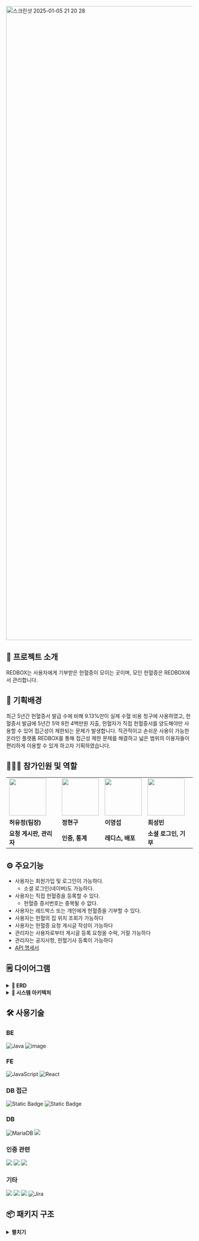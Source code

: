 <img width="1710" alt="스크린샷 2025-01-05 21 20 28" src="https://github.com/user-attachments/assets/0e6c801a-11ec-48ac-9c84-501aff7fa7f1" />



## 👋 프로젝트 소개
REDBOX는 사용자에게 기부받은 헌혈증이 모이는 곳이며, 모인 헌혈증은 REDBOX에서 관리합니다.



## 🤷‍ 기획배경
최근 5년간 헌혈증서 발급 수에 비해 9.13%만이 실제 수혈 비용 청구에 사용하였고, 헌혈증서 발급에 5년간 5억 8천 4백만원 지출, 헌혈자가 직접 헌혈증서를 양도해야만 사용할 수 있어 접근성이 제한되는 문제가 발생합니다.
직관적이고 손쉬운 사용이 가능한 온라인 플랫폼 REDBOX를 통해 접근성 제한 문제를 해결하고 넓은 범위의 이용자들이 편리하게 이용할 수 있게 하고자 기획하였습니다.


## 🧑‍🤝‍🧑 참가인원 및 역할

<table>
  <tr>
    <td>
        <a href="https://github.com/jeong-sys">
            <img src="https://avatars.githubusercontent.com/jeong-sys?v=4" width="100px" />
        </a>
    </td>
    <td>
        <a href="https://github.com/Jhynguu">
            <img src="https://avatars.githubusercontent.com/Jhynguu?v=4" width="100px" />
        </a>
    </td>
    <td>
        <a href="https://github.com/leeys9423">
            <img src="https://avatars.githubusercontent.com/leeys9423?v=4" width="100px" />
        </a>
    </td>
    <td>
        <a href="https://github.com/Bin-Choi">
            <img src="https://avatars.githubusercontent.com/Bin-Choi?v=4" width="100px" />
        </a>
    </td>
  </tr>
  <tr>
    <td><b>허유정(팀장)</b></td>
    <td><b>정현구</b></td>
    <td><b>이영섭</b></td>
    <td><b>최성빈</b></td>
  </tr>
  <tr>
    <td><b>요청 게시판, 관리자</b></td>
    <td><b>인증, 통계</b></td>
    <td><b>레디스, 배포</b></td>
    <td><b>소셜 로그인, 기부</b></td>
  </tr>
</table>



## ⚙️ 주요기능
- 사용자는 회원가입 및 로그인이 가능하다.
  - 소셜 로그인(네이버)도 가능하다.
- 사용자는 직접 헌혈증을 등록할 수 있다.
  - 헌혈증 증서번호는 중복될 수 없다.
- 사용자는 레드박스 또는 개인에게 헌혈증을 기부할 수 있다.
- 사용자는 헌혈의 집 위치 조회가 가능하다
- 사용자는 헌혈증 요청 게시글 작성이 가능하다
- 관리자는 사용자로부터 게시글 등록 요청을 수락, 거절 가능하다
- 관리자는 공지사항, 헌혈기사 등록이 가능하다
- <a href="https://www.notion.so/api-fe7b0fad54584ab5bed724476a29bc14?pvs=4">API 명세서</a>



## 🗒️ 다이어그램

<details>
  <summary><b>💽 ERD</b></summary>

  <img width="1131" alt="스크린샷 2025-01-05 21 42 10" src="https://github.com/user-attachments/assets/c6e901a0-42ad-4e90-ac5d-b6fb0f59c77d" />

</details>

<details>
  <summary><b>🔀 시스템 아키텍처</b></summary>

![-2024-12-11-1647](https://github.com/user-attachments/assets/e1a434e5-e0e8-4144-8222-e43239125a50)

</details>



## 🛠️ 사용기술

### BE
![Java](https://img.shields.io/badge/Java-007396?style=flat-square&logo=java&logoColor=white)
![image](https://img.shields.io/badge/Spring_Boot-F2F4F9?style=flat-square&logo=spring-boot)

### FE
![JavaScript](https://img.shields.io/badge/JavaScript-F7DF1E?style=flat-square&logo=javascript&logoColor=black)
![React](https://img.shields.io/badge/React-61DAFB?style=flat-square&logo=react&logoColor=black)

### DB 접근
![Static Badge](https://img.shields.io/badge/Spring_data_JPA-lightgreen)
![Static Badge](https://img.shields.io/badge/QueryDsl-black)

### DB
![MariaDB](https://img.shields.io/badge/MariaDB-003545?style=flat-square&logo=mariadb&logoColor=white)
<img src="https://img.shields.io/badge/Redis-DC382D?style=flat-square&logo=Redis&logoColor=white">

### 인증 관련
<img src="https://img.shields.io/badge/Spring Security-6DB33F?style=flat-square&logo=Spring Security&logoColor=white"> <img src="https://img.shields.io/badge/JWT-000000?style=flat-square&logo=JSON%20web%20tokens&logoColor=white"> <img src="https://img.shields.io/badge/OAuth 2.0-3EAAAF?style=flat-square&logo=oauth&logoColor=white">


### 기타
<img src="https://img.shields.io/badge/Notion-000000?style=flat-square&logo=notion&logoColor=white"> <img src="https://img.shields.io/badge/Slack-4A154B?style=flat-square&logo=slack&logoColor=white"> <img src="https://img.shields.io/badge/IntelliJ IDEA-4A154B?style=flat-square&logo=intellijidea&logoColor=white"> ![Jira](https://img.shields.io/badge/Jira-0052CC?style=flat-square&logo=jira&logoColor=white)




## 📦 패키지 구조

<details>
  <summary><b>펼치기</b></summary>

```
📦 backend [redbox]
 ┣ 📂.gradle
 ┣ 📂.idea
 ┣ 📂build
 ┣ 📂gradle
 ┣ 📂redis
 ┣ 📂src
 ┃ ┣ 📂main
 ┃ ┃ ┣ 📂generated
 ┃ ┃ ┣ 📂java
 ┃ ┃ ┃ ┗ 📂com
 ┃ ┃ ┃   ┗ 📂redbox
 ┃ ┃ ┃     ┗ 📂domain
 ┃ ┃ ┃       ┣ 📂admin
 ┃ ┃ ┃       ┃ ┣ 📂application
 ┃ ┃ ┃       ┃ ┣ 📂controller
 ┃ ┃ ┃       ┃ ┣ 📂dto
 ┃ ┃ ┃       ┃ ┗ 📂exception
 ┃ ┃ ┃       ┣ 📂article
 ┃ ┃ ┃       ┃ ┣ 📂controller
 ┃ ┃ ┃       ┃ ┣ 📂dto
 ┃ ┃ ┃       ┃ ┣ 📂entity
 ┃ ┃ ┃       ┃ ┣ 📂exception
 ┃ ┃ ┃       ┃ ┣ 📂repository
 ┃ ┃ ┃       ┃ ┗ 📂service
 ┃ ┃ ┃       ┣ 📂attach
 ┃ ┃ ┃       ┃ ┣ 📂dto
 ┃ ┃ ┃       ┃ ┣ 📂entity
 ┃ ┃ ┃       ┃ ┣ 📂exception
 ┃ ┃ ┃       ┃ ┣ 📂repository
 ┃ ┃ ┃       ┃ ┣ 📂service
 ┃ ┃ ┃       ┃ ┗ 📂strategy
 ┃ ┃ ┃       ┣ 📂auth
 ┃ ┃ ┃       ┃ ┣ 📂controller
 ┃ ┃ ┃       ┃ ┣ 📂dto
 ┃ ┃ ┃       ┃ ┣ 📂entity
 ┃ ┃ ┃       ┃ ┣ 📂exception
 ┃ ┃ ┃       ┃ ┣ 📂filter
 ┃ ┃ ┃       ┃ ┣ 📂repository
 ┃ ┃ ┃       ┃ ┣ 📂service
 ┃ ┃ ┃       ┃ ┗ 📂util
 ┃ ┃ ┃       ┣ 📂dashboard
 ┃ ┃ ┃       ┃ ┣ 📂controller
 ┃ ┃ ┃       ┃ ┣ 📂dto
 ┃ ┃ ┃       ┃ ┗ 📂service
 ┃ ┃ ┃       ┣ 📂donation
 ┃ ┃ ┃       ┃ ┣ 📂application
 ┃ ┃ ┃       ┃ ┣ 📂config
 ┃ ┃ ┃       ┃ ┣ 📂controller
 ┃ ┃ ┃       ┃ ┣ 📂dto
 ┃ ┃ ┃       ┃ ┣ 📂entity
 ┃ ┃ ┃       ┃ ┣ 📂exception
 ┃ ┃ ┃       ┃ ┗ 📂repository
 ┃ ┃ ┃       ┣ 📂notice
 ┃ ┃ ┃       ┃ ┣ 📂controller
 ┃ ┃ ┃       ┃ ┣ 📂dto
 ┃ ┃ ┃       ┃ ┣ 📂entity
 ┃ ┃ ┃       ┃ ┣ 📂exception
 ┃ ┃ ┃       ┃ ┣ 📂repository
 ┃ ┃ ┃       ┃ ┗ 📂service
 ┃ ┃ ┃       ┣ 📂redbox
 ┃ ┃ ┃       ┃ ┣ 📂application
 ┃ ┃ ┃       ┃ ┣ 📂controller
 ┃ ┃ ┃       ┃ ┣ 📂dto
 ┃ ┃ ┃       ┃ ┗ 📂exception
 ┃ ┃ ┃       ┣ 📂redcard
 ┃ ┃ ┃       ┃ ┣ 📂dto
 ┃ ┃ ┃       ┃ ┣ 📂entity
 ┃ ┃ ┃       ┃ ┣ 📂exception
 ┃ ┃ ┃       ┃ ┣ 📂repository
 ┃ ┃ ┃       ┃ ┗ 📂service
 ┃ ┃ ┃       ┣ 📂request
 ┃ ┃ ┃       ┃ ┣ 📂application
 ┃ ┃ ┃       ┃ ┣ 📂controller
 ┃ ┃ ┃       ┃ ┣ 📂dto
 ┃ ┃ ┃       ┃ ┣ 📂entity
 ┃ ┃ ┃       ┃ ┣ 📂exception
 ┃ ┃ ┃       ┃ ┗ 📂repository
 ┃ ┃ ┃       ┗ 📂user
 ┃ ┃ ┃         ┣ 📂controller
 ┃ ┃ ┃         ┣ 📂dto
 ┃ ┃ ┃         ┣ 📂entity
 ┃ ┃ ┃         ┣ 📂exception
 ┃ ┃ ┃         ┣ 📂infra.s3
 ┃ ┃ ┃         ┣ 📂oauth2
 ┃ ┃ ┃         ┗ 📂util
 ┃ ┗ 📂resources
 ┃   ┣ 📂templates
 ┃   ┗ 📂static
 ┃     ┗ 📂emoticons
 ┃   ┣ .env
 ┃   ┗ application.yml
 ┗ 📂test
   ┣ 📂java
   ┃ ┗ 📂com
   ┃   ┗ 📂redbox
   ┃     ┗ 📂domain
   ┃       ┣ 📂donation.repository
   ┃       ┣ 📂redbox.application
   ┃       ┣ 📂redcard
   ┃       ┗ 📂user
   ┗ RedboxApplicationTests

```

</details>
